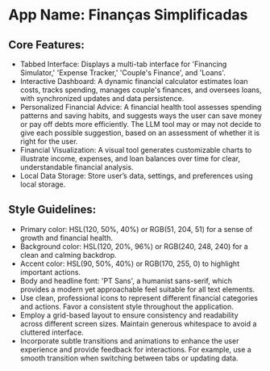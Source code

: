 # **App Name**: Finanças Simplificadas

## Core Features:

- Tabbed Interface: Displays a multi-tab interface for 'Financing Simulator,' 'Expense Tracker,' 'Couple's Finance', and 'Loans'.
- Interactive Dashboard: A dynamic financial calculator estimates loan costs, tracks spending, manages couple's finances, and oversees loans, with synchronized updates and data persistence.
- Personalized Financial Advice: A financial health  tool assesses spending patterns and saving habits, and suggests ways the user can save money or pay off debts more efficiently. The LLM tool may or may not decide to give each possible suggestion, based on an assessment of whether it is right for the user.
- Financial Visualization: A visual tool generates customizable charts to illustrate income, expenses, and loan balances over time for clear, understandable financial analysis.
- Local Data Storage: Store user’s data, settings, and preferences using local storage.

## Style Guidelines:

- Primary color: HSL(120, 50%, 40%) or RGB(51, 204, 51) for a sense of growth and financial health.
- Background color: HSL(120, 20%, 96%) or RGB(240, 248, 240) for a clean and calming backdrop.
- Accent color: HSL(90, 50%, 40%) or RGB(170, 255, 0) to highlight important actions.
- Body and headline font: 'PT Sans', a humanist sans-serif, which provides a modern yet approachable feel suitable for all text elements.
- Use clean, professional icons to represent different financial categories and actions. Favor a consistent style throughout the application.
- Employ a grid-based layout to ensure consistency and readability across different screen sizes. Maintain generous whitespace to avoid a cluttered interface.
- Incorporate subtle transitions and animations to enhance the user experience and provide feedback for interactions. For example, use a smooth transition when switching between tabs or updating data.
